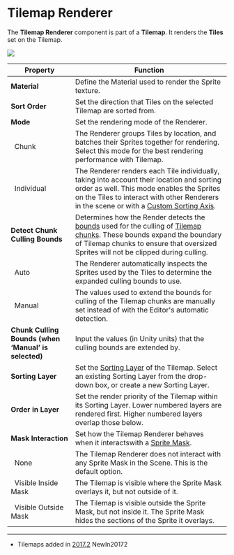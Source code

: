 # Tilemap Renderer

The __Tilemap Renderer__ component is part of a __Tilemap__. It renders the __Tiles__ set on the Tilemap.


![](../uploads/Main/2D_Tilemap_Render_properties.png)


| Property                                         | Function                                                     |
| ------------------------------------------------ | ------------------------------------------------------------ |
| __Material__                                     | Define the Material used to render the Sprite texture.   |
| **Sort Order**                                       | Set the direction that Tiles on the selected Tilemap are sorted from. |
| **Mode**                                             | Set the rendering mode of the Renderer.                  |
| &nbsp;&nbsp;Chunk                                            | The Renderer groups Tiles by location, and batches their Sprites together for rendering. Select this mode for the best rendering performance with Tilemap. |
| &nbsp;&nbsp;Individual                                       | The Renderer renders each Tile individually, taking into account their location and sorting order as well. This mode enables the Sprites on the Tiles to interact with other Renderers in the scene or with a [Custom Sorting Axis](https://docs.unity3d.com/Manual/Tilemap-Isometric-RenderModes.html#CustomAxis).  |
| **Detect Chunk Culling Bounds**                      | Determines how the Render detects the [bounds](https://docs.unity3d.com/ScriptReference/Tilemaps.TilemapRenderer-chunkCullingBounds.html) used for the culling of [Tilemap chunks](https://docs.unity3d.com/ScriptReference/Tilemaps.TilemapRenderer-chunkSize.html). These bounds expand the boundary of Tilemap chunks to ensure that oversized Sprites will not be clipped during culling. |
| &nbsp;&nbsp;Auto                                             | The Renderer automatically inspects the Sprites used by the Tiles  to determine the expanded culling bounds to use. |
| &nbsp;&nbsp;Manual                                           |The values used to extend the bounds for culling of the Tilemap chunks are manually set instead of with the Editor's automatic detection. |
| **Chunk Culling Bounds (when ‘Manual’ is selected)** | Input the values (in Unity units) that the culling bounds are extended by.|
| **Sorting Layer**                                    | Set the [Sorting Layer](https://docs.unity3d.com/Manual/class-TagManager.html) of the Tilemap. Select an existing Sorting Layer from the drop-down box, or create a new Sorting Layer. |
| **Order in Layer**                                   | Set the render priority of the Tilemap within its Sorting Layer. Lower numbered layers are rendered first. Higher numbered layers overlap those below. |
| **Mask Interaction**                                 | Set how the Tilemap Renderer behaves when it interactswith a [Sprite Mask](https://docs.unity3d.com/Manual/class-SpriteMask.html). |
| &nbsp;&nbsp;None                                             | The Tilemap Renderer does not interact with any Sprite Mask in the Scene. This is the default option. |
| &nbsp;&nbsp;Visible Inside Mask                              | The Tilemap is visible where the Sprite Mask overlays it, but not outside of it. |
| &nbsp;&nbsp;Visible Outside Mask                             | The Tilemap is visible outside the Sprite Mask, but not inside it. The Sprite Mask hides the sections of the Sprite it overlays. |

---
* <span class="page-history">Tilemaps added in [2017.2](https://docs.unity3d.com/2017.2/Documentation/Manual/30_search.html?q=newin20172) <span class="search-words">NewIn20172</span></span> 